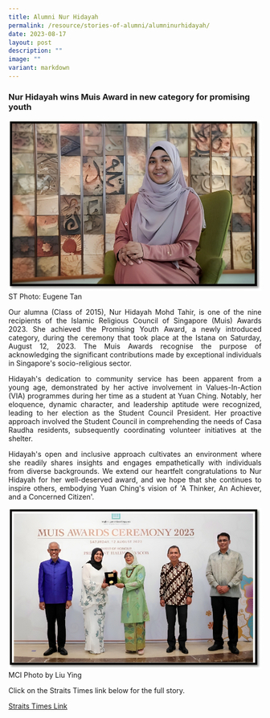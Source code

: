 ```yaml
---
title: Alumni Nur Hidayah
permalink: /resource/stories-of-alumni/alumninurhidayah/
date: 2023-08-17
layout: post
description: ""
image: ""
variant: markdown
---
```


### Nur Hidayah wins Muis Award in new category for promising youth

![](/images/nur%20hidayah_high%20res.jpg)
ST Photo: Eugene Tan

<p style="text-align: justify;">Our alumna (Class of 2015), Nur Hidayah Mohd Tahir, is one of the nine recipients of the Islamic Religious Council of Singapore (Muis) Awards 2023. She achieved the Promising Youth Award, a newly introduced category, during the ceremony that took place at the Istana on Saturday, August 12, 2023. The Muis Awards recognise the purpose of acknowledging the significant contributions made by exceptional individuals in Singapore's socio-religious sector.</p>
<p style="text-align: justify;">Hidayah's dedication to community service has been apparent from a young age, demonstrated by her active involvement in Values-In-Action (VIA) programmes during her time as a student at Yuan Ching. Notably, her eloquence, dynamic character, and leadership aptitude were recognized, leading to her election as the Student Council President. Her proactive approach involved the Student Council in comprehending the needs of Casa Raudha residents, subsequently coordinating volunteer initiatives at the shelter.</p>
<p style="text-align: justify;">Hidayah's open and inclusive approach cultivates an environment where she readily shares insights and engages empathetically with individuals from diverse backgrounds. We extend our heartfelt congratulations to Nur Hidayah for her well-deserved award, and we hope that she continues to inspire others, embodying Yuan Ching's vision of 'A Thinker, An Achiever, and a Concerned Citizen'.</p>

![](/images/nur%20hidayah2_high%20res.jpg)
MCI Photo by Liu Ying

Click on the Straits Times link below for the full story. 

[Straits Times Link ](https://www.straitstimes.com/singapore/kindergarten-teacher-wins-muis-award-in-new-category-for-promising-youth )
